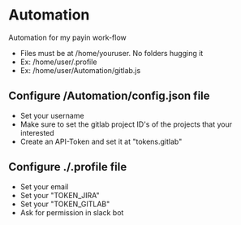 # Automation
Automation for my payin work-flow

- Files must be at /home/youruser. No folders hugging it
- Ex: /home/user/.profile
- Ex: /home/user/Automation/gitlab.js

## Configure /Automation/config.json file
- Set your username
- Make sure to set the gitlab project ID's of the projects that your interested
- Create an API-Token and set it at "tokens.gitlab"

## Configure ./.profile file
- Set your email
- Set your "TOKEN_JIRA"
- Set your "TOKEN_GITLAB"
- Ask for permission in slack bot
